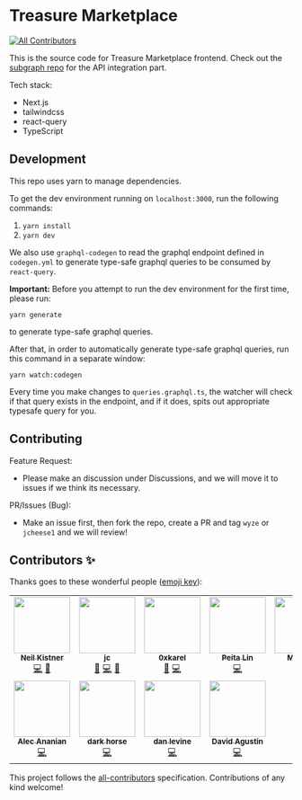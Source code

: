 # Treasure Marketplace
<!-- ALL-CONTRIBUTORS-BADGE:START - Do not remove or modify this section -->
[![All Contributors](https://img.shields.io/badge/all_contributors-11-orange.svg?style=flat-square)](#contributors-)
<!-- ALL-CONTRIBUTORS-BADGE:END -->

This is the source code for Treasure Marketplace frontend. Check out the [subgraph repo](https://github.com/TreasureProject/treasure-marketplace-subgraph) for the API integration part.

Tech stack:

- Next.js
- tailwindcss
- react-query
- TypeScript

## Development

This repo uses yarn to manage dependencies.

To get the dev environment running on `localhost:3000`, run the following commands:

1. `yarn install`
2. `yarn dev`

We also use `graphql-codegen` to read the graphql endpoint defined in `codegen.yml` to generate type-safe graphql queries to be consumed by `react-query`.

**Important:** Before you attempt to run the dev environment for the first time, please run:

`yarn generate`

to generate type-safe graphql queries.

After that, in order to automatically generate type-safe graphql queries, run this command in a separate window:

`yarn watch:codegen`

Every time you make changes to `queries.graphql.ts`, the watcher will check if that query exists in the endpoint, and if it does, spits out appropriate typesafe query for you.

## Contributing

Feature Request:

- Please make an discussion under Discussions, and we will move it to issues if we think its necessary.

PR/Issues (Bug):
- Make an issue first, then fork the repo, create a PR and tag `wyze` or `jcheese1` and we will review!

## Contributors ✨

Thanks goes to these wonderful people ([emoji key](https://allcontributors.org/docs/en/emoji-key)):

<!-- ALL-CONTRIBUTORS-LIST:START - Do not remove or modify this section -->
<!-- prettier-ignore-start -->
<!-- markdownlint-disable -->
<table>
  <tr>
    <td align="center"><a href="https://neilkistner.com/"><img src="https://avatars.githubusercontent.com/u/186971?v=4?s=100" width="100px;" alt=""/><br /><sub><b>Neil Kistner</b></sub></a><br /><a href="https://github.com/TreasureProject/treasure-marketplace/commits?author=wyze" title="Code">💻</a> <a href="#ideas-wyze" title="Ideas, Planning, & Feedback">🤔</a></td>
    <td align="center"><a href="https://github.com/jcheese1"><img src="https://avatars.githubusercontent.com/u/15570714?v=4?s=100" width="100px;" alt=""/><br /><sub><b>jc</b></sub></a><br /><a href="#ideas-jcheese1" title="Ideas, Planning, & Feedback">🤔</a> <a href="https://github.com/TreasureProject/treasure-marketplace/commits?author=jcheese1" title="Code">💻</a> <a href="#design-jcheese1" title="Design">🎨</a></td>
    <td align="center"><a href="http://treasure.tools"><img src="https://avatars.githubusercontent.com/u/95452264?v=4?s=100" width="100px;" alt=""/><br /><sub><b>0xkarel</b></sub></a><br /><a href="https://github.com/TreasureProject/treasure-marketplace/commits?author=0xkarel" title="Documentation">📖</a> <a href="https://github.com/TreasureProject/treasure-marketplace/commits?author=0xkarel" title="Code">💻</a></td>
    <td align="center"><a href="https://www.linkedin.com/in/peitalin"><img src="https://avatars.githubusercontent.com/u/4037878?v=4?s=100" width="100px;" alt=""/><br /><sub><b>Peita Lin</b></sub></a><br /><a href="https://github.com/TreasureProject/treasure-marketplace/commits?author=peitalin" title="Code">💻</a></td>
    <td align="center"><a href="http://malcosaurus.com"><img src="https://avatars.githubusercontent.com/u/3385743?v=4?s=100" width="100px;" alt=""/><br /><sub><b>Malcolm</b></sub></a><br /><a href="https://github.com/TreasureProject/treasure-marketplace/commits?author=mmnavarr" title="Code">💻</a></td>
    <td align="center"><a href="https://github.com/Caranell"><img src="https://avatars.githubusercontent.com/u/9637757?v=4?s=100" width="100px;" alt=""/><br /><sub><b>Anton Lyachek</b></sub></a><br /><a href="https://github.com/TreasureProject/treasure-marketplace/commits?author=Caranell" title="Code">💻</a></td>
    <td align="center"><a href="https://github.com/magiclars-off"><img src="https://avatars.githubusercontent.com/u/62888804?v=4?s=100" width="100px;" alt=""/><br /><sub><b>Lars</b></sub></a><br /><a href="https://github.com/TreasureProject/treasure-marketplace/commits?author=magiclars-off" title="Code">💻</a></td>
  </tr>
  <tr>
    <td align="center"><a href="https://www.linkedin.com/in/ananian"><img src="https://avatars.githubusercontent.com/u/1013230?v=4?s=100" width="100px;" alt=""/><br /><sub><b>Alec Ananian</b></sub></a><br /><a href="https://github.com/TreasureProject/treasure-marketplace/commits?author=alecananian" title="Code">💻</a></td>
    <td align="center"><a href="https://github.com/asharma13524"><img src="https://avatars.githubusercontent.com/u/28710772?v=4?s=100" width="100px;" alt=""/><br /><sub><b>dark horse</b></sub></a><br /><a href="https://github.com/TreasureProject/treasure-marketplace/commits?author=asharma13524" title="Code">💻</a></td>
    <td align="center"><a href="https://github.com/dsldsl"><img src="https://avatars.githubusercontent.com/u/50015?v=4?s=100" width="100px;" alt=""/><br /><sub><b>dan levine</b></sub></a><br /><a href="https://github.com/TreasureProject/treasure-marketplace/commits?author=dsldsl" title="Code">💻</a></td>
    <td align="center"><a href="https://github.com/davidagustin"><img src="https://avatars.githubusercontent.com/u/30575095?v=4?s=100" width="100px;" alt=""/><br /><sub><b>David Agustin</b></sub></a><br /><a href="https://github.com/TreasureProject/treasure-marketplace/commits?author=davidagustin" title="Code">💻</a></td>
  </tr>
</table>

<!-- markdownlint-restore -->
<!-- prettier-ignore-end -->

<!-- ALL-CONTRIBUTORS-LIST:END -->

This project follows the [all-contributors](https://github.com/all-contributors/all-contributors) specification. Contributions of any kind welcome!
